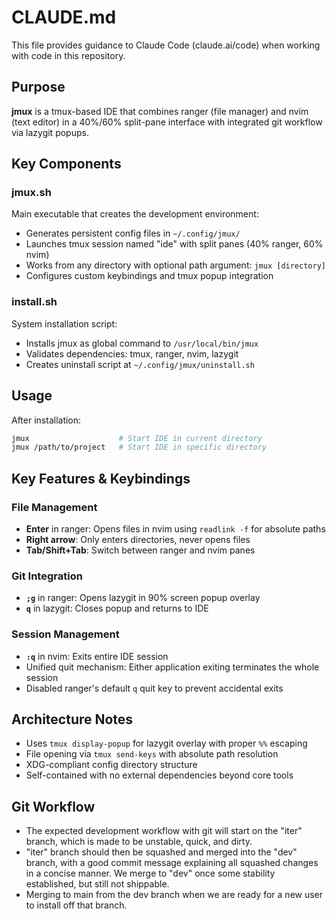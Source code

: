 # CLAUDE.md

This file provides guidance to Claude Code (claude.ai/code) when working with code in this repository.

## Purpose

**jmux** is a tmux-based IDE that combines ranger (file manager) and nvim (text editor) in a 40%/60% split-pane interface with integrated git workflow via lazygit popups.

## Key Components

### jmux.sh
Main executable that creates the development environment:
- Generates persistent config files in `~/.config/jmux/`
- Launches tmux session named "ide" with split panes (40% ranger, 60% nvim)  
- Works from any directory with optional path argument: `jmux [directory]`
- Configures custom keybindings and tmux popup integration

### install.sh
System installation script:
- Installs jmux as global command to `/usr/local/bin/jmux`
- Validates dependencies: tmux, ranger, nvim, lazygit
- Creates uninstall script at `~/.config/jmux/uninstall.sh`

## Usage

After installation:
```bash
jmux                    # Start IDE in current directory
jmux /path/to/project   # Start IDE in specific directory
```

## Key Features & Keybindings

### File Management
- **Enter** in ranger: Opens files in nvim using `readlink -f` for absolute paths
- **Right arrow**: Only enters directories, never opens files
- **Tab/Shift+Tab**: Switch between ranger and nvim panes

### Git Integration  
- **`;g`** in ranger: Opens lazygit in 90% screen popup overlay
- **`q`** in lazygit: Closes popup and returns to IDE

### Session Management
- **`:q`** in nvim: Exits entire IDE session
- Unified quit mechanism: Either application exiting terminates the whole session
- Disabled ranger's default `q` quit key to prevent accidental exits

## Architecture Notes

- Uses `tmux display-popup` for lazygit overlay with proper `%%` escaping
- File opening via `tmux send-keys` with absolute path resolution
- XDG-compliant config directory structure
- Self-contained with no external dependencies beyond core tools


## Git Workflow
- The expected development workflow with git will start on the "iter" branch, which is made to be unstable, quick, and dirty. 
- "iter" branch should then be squashed and merged into the "dev" branch, with a good commit message explaining all squashed changes in a concise manner. We merge to "dev" once some stability established, but still not shippable. 
- Merging to main from the dev branch when we are ready for a new user to install off that branch.
